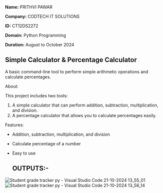 
**Name:** PRITHVI PAWAR

**Company:** CODTECH IT SOLUTIONS

**ID:** CT12DS2272

**Domain:** Python Programming

**Duration:** August to October 2024



## Simple Calculator & Percentage Calculator

A basic command-line tool to perform simple arithmetic operations and calculate percentages.

 About:
 
This project includes two tools:
1. A simple calculator that can perform addition, subtraction, multiplication, and division.
2. A percentage calculator that allows you to calculate percentages easily.

 Features:

- Addition, subtraction, multiplication, and division
- Calculate percentage of a number
- Easy to use

  ## OUTPUTS:-
![Student grade tracker py - Visual Studio Code 21-10-2024 13_55_01](https://github.com/user-attachments/assets/dcd7f2b9-5d6a-4a56-8bbf-8bb8c80e1430)
![Student grade tracker py - Visual Studio Code 21-10-2024 13_56_14](https://github.com/user-attachments/assets/f1da062e-e0c4-4f72-a2e0-7d83ce5992b8)



